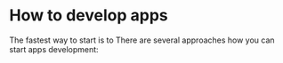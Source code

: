 # How to develop apps


The fastest way to start is to 
There are several approaches how you can start apps development:
